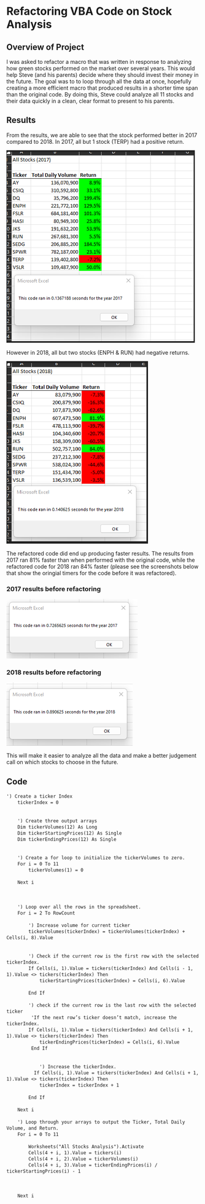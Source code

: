 # Refactoring VBA Code on Stock Analysis

## Overview of Project
I was asked to refactor a macro that was written in response to analyzing how green stocks performed on the market over several years. This would help Steve (and his parents) decide where they should invest their money in the future. The goal was to to loop through all the data at once, hopefully creating a more efficient macro that produced results in a shorter time span than the original code. By doing this, Steve could analyze all 11 stocks and their data quickly in a clean, clear format to present to his parents. 

## Results
From the results, we are able to see that the stock performed better in 2017 compared to 2018. In 2017, all but 1 stock (TERP) had a positive return.

![this is an image](https://github.com/eneubauer2022/Refactoring-VBA-Code-on-Stock-Analysis/blob/main/Resources/VBA_Challenge_2017.png)

However in 2018, all but two stocks (ENPH & RUN) had negative returns. 

![this is an image](https://github.com/eneubauer2022/Refactoring-VBA-Code-on-Stock-Analysis/blob/main/Resources/VBA_Challenge_2018.png)

The refactored code did end up producing faster results. The results from 2017 ran 81% faster than when performed with the original code, while the refactored code for 2018 ran 84% faster (please see the screenshots below that show the oringial timers for the code before it was refactored). 

### 2017 results before refactoring
![this is an image](https://github.com/eneubauer2022/Refactoring-VBA-Code-on-Stock-Analysis/blob/main/Resources/All%20Stocks%20Timer%202017%20Before%20Refactoring.png)

### 2018 results before refactoring
![this is an image](https://github.com/eneubauer2022/Refactoring-VBA-Code-on-Stock-Analysis/blob/main/Resources/All%20Stocks%20Timer%202018%20Before%20Refactoring.png)



This will make it easier to analyze all the data and make a better judgement call on which stocks to choose in the future. 



## Code
```
') Create a ticker Index
    tickerIndex = 0
    

    ') Create three output arrays
    Dim tickerVolumes(12) As Long
    Dim tickerStartingPrices(12) As Single
    Dim tickerEndingPrices(12) As Single
        
    
    ') Create a for loop to initialize the tickerVolumes to zero.
    For i = 0 To 11
        tickerVolumes(1) = 0
    
    Next i
       
    
        
    ') Loop over all the rows in the spreadsheet.
    For i = 2 To RowCount
    
        ') Increase volume for current ticker
        tickerVolumes(tickerIndex) = tickerVolumes(tickerIndex) + Cells(i, 8).Value
        
        
        ') Check if the current row is the first row with the selected tickerIndex.
        If Cells(i, 1).Value = tickers(tickerIndex) And Cells(i - 1, 1).Value <> tickers(tickerIndex) Then
            tickerStartingPrices(tickerIndex) = Cells(i, 6).Value
         
        End If
        
        ') check if the current row is the last row with the selected ticker
         'If the next row’s ticker doesn’t match, increase the tickerIndex.
        If Cells(i, 1).Value = tickers(tickerIndex) And Cells(i + 1, 1).Value <> tickers(tickerIndex) Then
            tickerEndingPrices(tickerIndex) = Cells(i, 6).Value
         End If
         

            ') Increase the tickerIndex.
          If Cells(i, 1).Value = tickers(tickerIndex) And Cells(i + 1, 1).Value <> tickers(tickerIndex) Then
            tickerIndex = tickerIndex + 1
        
        End If
    
    Next i
    
    ') Loop through your arrays to output the Ticker, Total Daily Volume, and Return.
    For i = 0 To 11
        
        Worksheets("All Stocks Analysis").Activate
        Cells(4 + i, 1).Value = tickers(i)
        Cells(4 + i, 2).Value = tickerVolumes(i)
        Cells(4 + i, 3).Value = tickerEndingPrices(i) / tickerStartingPrices(i) - 1
           
        
        
    Next i
```

##
